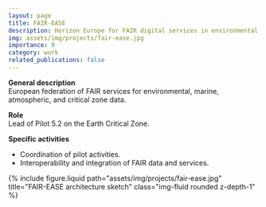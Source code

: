 ```yaml
---
layout: page
title: FAIR-EASE
description: Horizon Europe for FAIR digital services in environmental data.
img: assets/img/projects/fair-ease.jpg
importance: 9
category: work
related_publications: false
---
```


**General description**  
European federation of FAIR services for environmental, marine, atmospheric, and critical zone data.

**Role**  
Lead of Pilot 5.2 on the Earth Critical Zone.

**Specific activities**  
- Coordination of pilot activities.  
- Interoperability and integration of FAIR data and services.

<div class="row">
  <div class="col-sm mt-3 mt-md-0">
    {% include figure.liquid path="assets/img/projects/fair-ease.jpg" title="FAIR-EASE architecture sketch" class="img-fluid rounded z-depth-1" %}
  </div>
</div>
